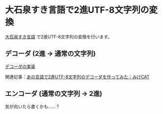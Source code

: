 大石泉すき言語で2進UTF-8文字列の変換
====================================

[大石泉すき言語](https://ohishi-izumi-suki-lang.azurewebsites.net/) で2進UTF-8文字列の変換を行います。

## デコーダ (2進 → 通常の文字列)

[デコーダの実装](/decoder/bin_utf8_decode.ois)

関連記事：[あの言語で2進UTF-8文字列のデコーダを作ってみた｜みけCAT](https://note.com/mi_ke_cat/n/n2baa142d0786)

## エンコーダ (通常の文字列 → 2進)

気が向いたら書くかも……？
